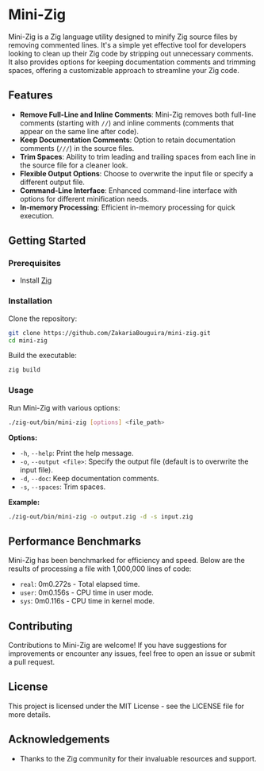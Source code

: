 
# Mini-Zig

Mini-Zig is a Zig language utility designed to minify Zig source files by removing commented lines. It's a simple yet effective tool for developers looking to clean up their Zig code by stripping out unnecessary comments.
It also provides options for keeping documentation comments and trimming spaces, offering a customizable approach to streamline your Zig code.



## Features

- **Remove Full-Line and Inline Comments**: Mini-Zig removes both full-line comments (starting with `//`) and inline comments (comments that appear on the same line after code).
- **Keep Documentation Comments**: Option to retain documentation comments (`///`) in the source files.
- **Trim Spaces**: Ability to trim leading and trailing spaces from each line in the source file for a cleaner look.
- **Flexible Output Options**: Choose to overwrite the input file or specify a different output file.
- **Command-Line Interface**: Enhanced command-line interface with options for different minification needs.
- **In-memory Processing**: Efficient in-memory processing for quick execution.



## Getting Started

### Prerequisites

- Install [Zig](https://ziglang.org/download/) 

### Installation

Clone the repository:

```bash
git clone https://github.com/ZakariaBouguira/mini-zig.git
cd mini-zig
```
Build the executable:

```bash
zig build
```

### Usage

Run Mini-Zig with various options:

```bash
./zig-out/bin/mini-zig [options] <file_path>
```

**Options:**
- `-h`, `--help`: Print the help message.
- `-o`, `--output <file>`: Specify the output file (default is to overwrite the input file).
- `-d`, `--doc`: Keep documentation comments.
- `-s`, `--spaces`: Trim spaces.

**Example:**

```bash
./zig-out/bin/mini-zig -o output.zig -d -s input.zig
```

## Performance Benchmarks

Mini-Zig has been benchmarked for efficiency and speed. Below are the results of processing a file with 1,000,000 lines of code:

  - `real`: 0m0.272s - Total elapsed time.
  - `user`: 0m0.156s - CPU time in user mode.
  - `sys`: 0m0.116s - CPU time in kernel mode.


## Contributing

Contributions to Mini-Zig are welcome! If you have suggestions for improvements or encounter any issues, feel free to open an issue or submit a pull request.

## License

This project is licensed under the MIT License - see the LICENSE file for more details.

## Acknowledgements

- Thanks to the Zig community for their invaluable resources and support.